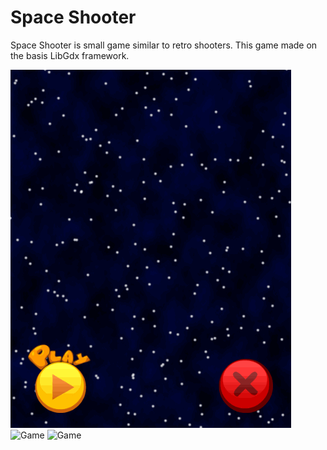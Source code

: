 # Space Shooter 

Space Shooter is small game similar to retro shooters. This game made on the basis LibGdx framework.

![Menu](https://github.com/KunAndrew/LibGdxGame/blob/master/android/assets/res/MainScreen.gif "Menu Screen")
![Game](https://github.com/KunAndrew/LibGdxGame/blob/master/android/assets/res/Game_1.gif  "Game Screen1")
![Game](https://github.com/KunAndrew/LibGdxGame/blob/master/android/assets/res/Game_2.gif  "Game Screen2")
